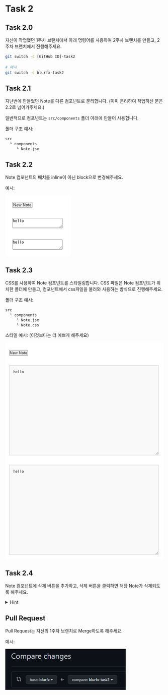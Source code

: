 # Task 2

## Task 2.0

자신이 작업했던 1주차 브랜치에서 아래 명령어를 사용하여 2주차 브랜치를 만들고, 2주차 브랜치에서 진행해주세요.

```bash
git switch -c [GitHub ID]-task2

# 예시
git switch -c blurfx-task2
```

## Task 2.1
지난번에 만들었던 Note를 다른 컴포넌트로 분리합니다. (이미 분리하여 작업하신 분은 2.2로 넘어가주세요.)

일반적으로 컴포넌트는 `src/components` 폴더 아래에 만들어 사용합니다.


폴더 구조 예시:
```
src
  └ components
     └ Note.jsx
```

## Task 2.2
Note 컴포넌트의 배치를 inline이 아닌 block으로 변경해주세요.

예시:

![Block element](/images/task-02/task2.1.png)

## Task 2.3
CSS를 사용하여 Note 컴포넌트를 스타일링합니다. CSS 파일은 Note 컴포넌트가 위치한 폴더에 만들고, 컴포넌트에서 css파일을 불러와 사용하는 방식으로 진행해주세요.

폴더 구조 예시:
```
src
  └ components
     └ Note.jsx
     └ Note.css
```

스타일 예시: (이것보다는 더 예쁘게 해주세요)

![Styled elements](/images/task-02/task2.3.png)

## Task 2.4

Note 컴포넌트에 삭제 버튼을 추가하고, 삭제 버튼을 클릭하면 해당 Note가 삭제되도록 해주세요.

<details>
<summary>Hint</summary>
<p>1주차에서는 state를 사용했으니 이번에는 props를 이용해보세요</p>
</details>


## Pull Request

Pull Request는 자신의 1주차 브랜치로 Merge하도록 해주세요.

예시:

![Pull request example](/images/task-02/pr.png)
